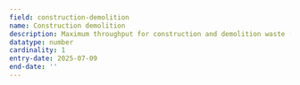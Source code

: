 ```yaml
---
field: construction-demolition
name: Construction demolition
description: Maximum throughput for construction and demolition waste (annual throughput in tonnes/litres)
datatype: number
cardinality: 1
entry-date: 2025-07-09
end-date: ''
---
```


